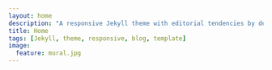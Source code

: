 ```yaml
---
layout: home
description: "A responsive Jekyll theme with editorial tendencies by designer Michael Rose."
title: Home
tags: [Jekyll, theme, responsive, blog, template]
image:
  feature: mural.jpg
---
```







